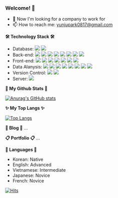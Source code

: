### Welcome! 👋


- 🧐 Now I'm looking for a company to work for
- 📫 How to reach me: yunjupark0817@gmail.com

<strong>🛠 Technology Stack 🛠</strong>
- Database: <img src="https://img.shields.io/badge/oracle-F80000?style=plastic&logo=oracle&logoColor=white"> <img src="https://img.shields.io/badge/mysql-4479A1?style=plastic&logo=mysql&logoColor=white">
- Back-end: <img src="https://img.shields.io/badge/JAVA-007396?style=plastic&logo=java&logoColor=white"> <img src="https://img.shields.io/badge/Spring-6DB33F?style=plastic&logo=Spring&logoColor=white"> <img src="https://img.shields.io/badge/SpringSecurity-6DB33F?style=plastic&logo=SpringSecurity&logoColor=white"> <img src="https://img.shields.io/badge/-MyBatis-%23000000?style=plastic&logo=MyBatis&logoColor=#FF0000"> <img src="https://img.shields.io/badge/-JSP-%23000000?style=plastic&logo=JSP&logoColor=white"> <img src="https://img.shields.io/badge/-JDBC-%23000000?style=plastic&logo=JDBC&logoColor=white">  <img src="https://img.shields.io/badge/-Servlet-%23000000?style=plastic&logo=Servlet&logoColor=white"> <img src="https://img.shields.io/badge/-EL/JSTL-%23000000?style=plastic&logo=EL/JSTL&logoColor=white">  
- Front-end: <img src="https://img.shields.io/badge/html-E34F26?style=plastic&logo=html5&logoColor=white"> <img src="https://img.shields.io/badge/css-1572B6?style=plastic&logo=css3&logoColor=white"> <img src="https://img.shields.io/badge/Javascript-F7DF1E?style=plastic&amp;logo=Javascript&amp;logoColor=black">
<img src="https://img.shields.io/badge/jquery-0769AD?style=plastic&logo=jquery&logoColor=white"> <img src="https://img.shields.io/badge/bootstrap-7952B3?style=plastic&logo=bootstrap&logoColor=white"> <img src="https://img.shields.io/badge/JSON-000000?style=plastic&logo=JSON&logoColor=white"> <img src="https://img.shields.io/badge/Ajax-007396?style=plastic&logo=Ajax&logoColor=white">
- Data Alanysis: <a href="https://www.python.org/"><img src="https://img.shields.io/badge/Python-3776AB?style=plastic&amp;logo=Python&amp;logoColor=white"></a> <img src="https://img.shields.io/badge/Selenium-43B02A?style=plastic&logo=Selenium&logoColor=white"> <img src="https://img.shields.io/badge/-Numpy-%23013243?style=plastic"> <img src="https://img.shields.io/badge/-Pandas-%23150458?style=plastic"> <img src="https://img.shields.io/badge/-BeautifulSoup-%23000000?style=plastic&logo=BeautifulSoup&logoColor=white"> <img src="https://img.shields.io/badge/-matplotlib-%23000000?style=plastic&logo=matplotlib&logoColor=white"> <img src="https://img.shields.io/badge/-seaborn-%23000000?style=plastic&logo=seaborn&logoColor=white"> <img src="https://img.shields.io/badge/-Open API(NAVER, data.go.kr, etc...)-%23808080?style=plastic&logo=Open API(NAVER, data.go.kr, etc...)&logoColor=white">  
- Version Control: <img src="https://img.shields.io/badge/git-F05032?style=plastic&logo=git&logoColor=white"> <img src="https://img.shields.io/badge/github-181717?style=plastic&logo=github&logoColor=white">
- Server: <a href="https://tomcat.apache.org/"><img src="https://img.shields.io/badge/apache tomcat-F8DC75?style=plastic&logo=apachetomcat&logoColor=white"></a>


<strong>🌿 My Github Stats 🌿</strong>

[![Anurag's GitHub stats](https://github-readme-stats.vercel.app/api?username=YunjuParkKR&show_icons=true&theme=radical)](https://github.com/YunjuParkKR/github-readme-stats)

<strong>✨ My Top Langs ✨</strong>

[![Top Langs](https://github-readme-stats.vercel.app/api/top-langs/?username=YunjuParkKR&hide=html,css&langs_count=10&layout=compact&theme=radical)](https://github.com/anuraghazra/github-readme-stats)

<strong>📝 Blog 📝</strong>
...

<strong>📋 Portfolio 📋</strong>
...

<strong>💬 Languages 💬</strong>
- Korean: Native
- English: Advanced
- Vietnamese: Intermediate
- Japanese: Novice
- French: Novice

[![Hits](https://hits.seeyoufarm.com/api/count/incr/badge.svg?url=https%3A%2F%2Fgithub.com%2FYunjuParkKR&count_bg=%2399FEED&title_bg=%23FF84C0&icon=github.svg&icon_color=%23FFFFFF&title=hits&edge_flat=false)](https://hits.seeyoufarm.com)

<!--
**YunjuParkKR/YunjuParkKR** is a ✨ _special_ ✨ repository because its `README.md` (this file) appears on your GitHub profile.

Here are some ideas to get you started:

- 🔭 I’m currently working on ...
- 🌱 I’m currently learning ...
- 👯 I’m looking to collaborate on ...
- 🤔 I’m looking for help with ...
- 💬 Ask me about ...
- 📫 How to reach me: ...
- 😄 Pronouns: ...
- ⚡ Fun fact: ...
-->


